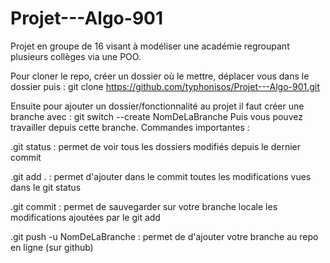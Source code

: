 # Projet---Algo-901
Projet en groupe de 16 visant à modéliser une académie regroupant plusieurs collèges via une POO.

Pour cloner le repo, créer un dossier où le mettre, déplacer vous dans le dossier puis  :
git clone https://github.com/typhonisos/Projet---Algo-901.git

Ensuite pour ajouter un dossier/fonctionnalité au projet il faut créer une branche avec :
git switch --create NomDeLaBranche
Puis vous pouvez travailler depuis cette branche.
Commandes importantes :

   .git status : permet de voir tous les dossiers modifiés depuis le dernier commit

   .git add . : permet d'ajouter dans le commit toutes les modifications vues dans le git status

   .git commit : permet de sauvegarder sur votre branche locale les modifications ajoutées par le git add

   .git push -u NomDeLaBranche : permet de d'ajouter votre branche au repo en ligne (sur github)